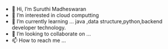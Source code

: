 - 👋 Hi, I’m Suruthi Madheswaran
- 👀 I’m interested in  cloud computting
- 🌱 I’m currently learning ... java ,data structure,python,backend developer technology.
- 💞️ I’m looking to collaborate on ...
- 📫 How to reach me ...

<!---
suruthi054/suruthi054 is a ✨ special ✨ repository because its `README.md` (this file) appears on your GitHub profile.
You can click the Preview link to take a look at your changes.
--->
